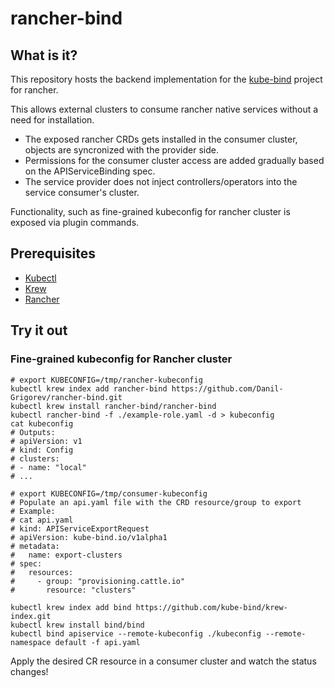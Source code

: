 # rancher-bind

## What is it?

This repository hosts the backend implementation for the [kube-bind][] project for rancher.

This allows external clusters to consume rancher native services without a need for installation.

- The exposed rancher CRDs gets installed in the consumer cluster, objects are syncronized with the provider side.
- Permissions for the consumer cluster access are added gradually based on the APIServiceBinding spec.
- The service provider does not inject controllers/operators into the service consumer's cluster.

Functionality, such as fine-grained kubeconfig for rancher cluster is exposed via plugin commands.

[kube-bind]: https://github.com/kube-bind/kube-bind

## Prerequisites

- [Kubectl][]
- [Krew][]
- [Rancher][]

[Kubectl]: https://kubernetes.io/docs/tasks/tools/#kubectl
[Rancher]: https://ranchermanager.docs.rancher.com/pages-for-subheaders/install-upgrade-on-a-kubernetes-cluster
[Krew]: https://krew.sigs.k8s.io/docs/user-guide/setup/install/

## Try it out

### Fine-grained kubeconfig for Rancher cluster

```shell
# export KUBECONFIG=/tmp/rancher-kubeconfig
kubectl krew index add rancher-bind https://github.com/Danil-Grigorev/rancher-bind.git
kubectl krew install rancher-bind/rancher-bind
kubectl rancher-bind -f ./example-role.yaml -d > kubeconfig
cat kubeconfig
# Outputs:
# apiVersion: v1
# kind: Config
# clusters:
# - name: "local"
# ...

# export KUBECONFIG=/tmp/consumer-kubeconfig
# Populate an api.yaml file with the CRD resource/group to export
# Example:
# cat api.yaml
# kind: APIServiceExportRequest
# apiVersion: kube-bind.io/v1alpha1
# metadata:
#   name: export-clusters
# spec:
#   resources:
#     - group: "provisioning.cattle.io"
#       resource: "clusters"

kubectl krew index add bind https://github.com/kube-bind/krew-index.git
kubectl krew install bind/bind
kubectl bind apiservice --remote-kubeconfig ./kubeconfig --remote-namespace default -f api.yaml
```

Apply the desired CR resource in a consumer cluster and watch the status changes!
